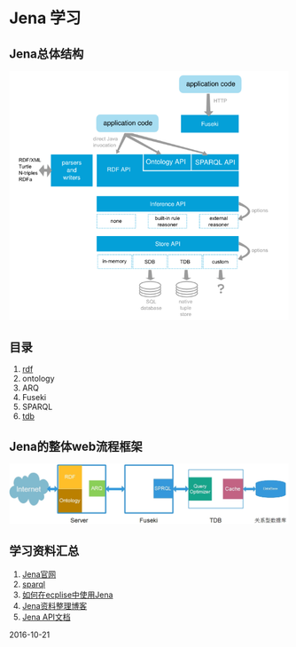 # Jena 学习

## Jena总体结构

![jena](./images/jena.png)

## 目录

1. [rdf](./notes/rdf.md)
2. ontology
3. ARQ
4. Fuseki
5. SPARQL
6. [tdb](./notes/tdb.md)

## Jena的整体web流程框架

![jena-complete](./images/jena-webflow.jpg)

## 学习资料汇总

1. [Jena官网](http://jena.apache.org/index.html)
2. [sparql](https://www.w3.org/TR/sparql11-query/)
3. [如何在ecplise中使用Jena](http://www.iandickinson.me.uk/articles/jena-eclipse-helloworld/)
4. [Jena资料整理博客](http://www.itdadao.com/tags/jena-0.html)
5. [Jena API文档](http://jena.apache.org/documentation/javadoc/jena/)

2016-10-21